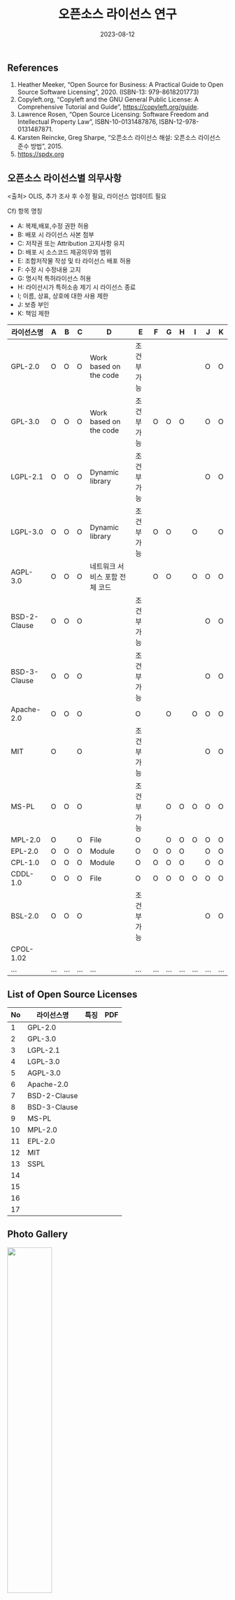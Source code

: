 ﻿---
title: "오픈소스 라이선스 연구"
linkTitle: "오픈소스 라이선스 연구"
weight: 3
date: 2023-08-12
type: docs
categories: ["legal"]
tags: ["오픈소스라이선스"]
description: >
  오픈소스 라이선스 연구 페이지
---


## References
1. Heather Meeker, “Open Source for Business: A Practical Guide to Open Source Software Licensing”, 2020. (ISBN-13: 979-8618201773)
2. Copyleft.org, “Copyleft and the GNU General Public License: A Comprehensive Tutorial and Guide”, https://copyleft.org/guide.
3. Lawrence Rosen, “Open Source Licensing: Software Freedom and Intellectual Property Law”, ISBN-10-0131487876, ISBN-12-978-0131487871.
4. Karsten Reincke, Greg Sharpe, “오픈소스 라이선스 해설: 오픈소스 라이선스 준수 방법”, 2015.
5. https://spdx.org 

## 오픈소스 라이선스별 의무사항
<출처> OLIS, 추가 조사 후 수정 필요, 라이선스 업데이트 필요

Cf) 항목 명칭
* A: 복제,배포,수정 권한 허용
* B: 배포 시 라이선스 사본 첨부
* C: 저작권 또는 Attribution 고지사항 유지
* D: 배포 시 소스코드 제공의무와 범위
* E: 조합저작물 작성 및 타 라이선스 배포 허용
* F: 수정 시 수정내용 고지
* G: 명시적 특허라이선스 허용
* H: 라이선시가 특허소송 제기 시 라이선스 종료
* I; 이름, 상표, 상호에 대한 사용 제한
* J: 보증 부인
* K: 책임 제한


| 라이선스명 | A | B | C | D | E | F | G | H | I | J | K |
|------------|---|---|---|---|---|---|---|---|---|---|---|
| GPL-2.0    | O | O  | O | Work based on the code | 조건부 가능  |   |   |   |   | O  |  O | O  |
| GPL-3.0    | O | O  | O | Work based on the code  | 조건부 가능  | O  | O  |  O |   | O  | O  |
| LGPL-2.1   | O | O  | O  | Dynamic library  | 조건부 가능  |   |   |   |   |  O  | O  |
| LGPL-3.0   | O | O  | O  | Dynamic library  | 조건부 가능  | O  | O  |   | O  |   |  O  | O  |
| AGPL-3.0   | O | O  | O  | 네트워크 서비스 포함 전체 코드  |  | O  | O  |   | O  |  O |  O  | O  |
| BSD-2-Clause | O | O  | O  |   | 조건부 가능  |   |   |   |   | O |  O  | O  |
| BSD-3-Clause | O | O  | O  |   | 조건부 가능  |   |   |   |   | O |  O  | O  |
| Apache-2.0 | O | O  | O  |   | O  |   | O |  |  O |  O  | O  |
| MIT | O |  | O  |   | 조건부 가능  |   |   |   |    |  O  | O  |
| MS-PL | O | O  | O  |   | 조건부 가능  |   | O | O | O |  O  | O  |
| MPL-2.0 | O |   | O  | File  | O  |   | O | O | O | O | O  |
| EPL-2.0 | O | O  | O  | Module  | O  |  O | O  | O  |   |  O  | O  |
| CPL-1.0 | O | O  | O  | Module  | O  | O  | O  | O  |   |  O  | O  |
| CDDL-1.0 | O | O  | O  | File  | O  |  O | O  | O | O |  O  | O  |
| BSL-2.0 | O | O  | O  |   | 조건부 가능  |   |   |   |   |  O  | O  |
| CPOL-1.02 |  |   |   |   |   |   |   |   |   |   |   |
| … | … |  … | …  | …  |  … |  … | …  |  … | …  |  … | …  |

## List of Open Source Licenses
| No |     라이선스명    |            특징                  |   PDF   |
|----|----------------------------------|----------|--------|
| 1  | GPL-2.0 |  |  |
| 2  | GPL-3.0 |  |  |
| 3  | LGPL-2.1 |  |  |
| 4  | LGPL-3.0 |  |  |
| 5  | AGPL-3.0 |  |  |
| 6  | Apache-2.0 |  |  |
| 7  | BSD-2-Clause |  |  |
| 8  | BSD-3-Clause |  |  |
| 9  | MS-PL |  |  |
| 10  | MPL-2.0 |  |  |
| 11  | EPL-2.0 |  |  |
| 12  | MIT |  |  |
| 13  | SSPL |  |  |
| 14  |  |  |  |
| 15  |  |  |  |
| 16  |  |  |  |
| 17  |  |  |  |





## Photo Gallery

<div ><span class="image fit">
  <img src="220215.jpg" width="45%">
</span></div>
